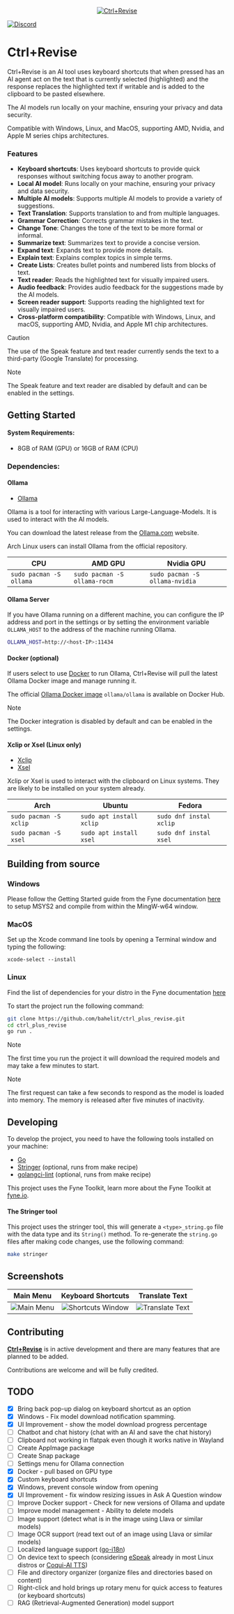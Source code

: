 <div align="center">
  <p>
      <a href="https://github.com/bahelit/images/icon.png">
        <img src="images/icon.png" alt="Ctrl+Revise"/>
      </a>
      <br />
  </p>
</div>

[![Discord](https://dcbadge.vercel.app/api/server/TYBtGUdVBU?style=plastic)](https://discord.gg/TYBtGUdVBU)

# Ctrl+Revise

Ctrl+Revise is an AI tool uses keyboard shortcuts that when pressed has an AI agent act on the text that is currently selected (highlighted) and the response replaces the highlighted text if writable and is added to the clipboard to be pasted elsewhere.

The AI models run locally on your machine, ensuring your privacy and data security.

Compatible with Windows, Linux, and MacOS, supporting AMD, Nvidia, and Apple M series chips architectures.

### Features

- **Keyboard shortcuts**: Uses keyboard shortcuts to provide quick responses without switching focus away to another program.
- **Local AI model**: Runs locally on your machine, ensuring your privacy and data security.
- **Multiple AI models**: Supports multiple AI models to provide a variety of suggestions.
- **Text Translation**: Supports translation to and from multiple languages.
- **Grammar Correction**: Corrects grammar mistakes in the text.
- **Change Tone**: Changes the tone of the text to be more formal or informal.
- **Summarize text**: Summarizes text to provide a concise version.
- **Expand text**: Expands text to provide more details.
- **Explain text**: Explains complex topics in simple terms.
- **Create Lists**: Creates bullet points and numbered lists from blocks of text.
- **Text reader**: Reads the highlighted text for visually impaired users.
- **Audio feedback**: Provides audio feedback for the suggestions made by the AI models.
- **Screen reader support**: Supports reading the highlighted text for visually impaired users.
- **Cross-platform compatibility**: Compatible with Windows, Linux, and macOS, supporting AMD, Nvidia, and Apple M1 chip architectures.

> [!CAUTION]
> The use of the Speak feature and text reader currently sends the text to a third-party (Google Translate) for processing.

> [!NOTE]
> The Speak feature and text reader are disabled by default and can be enabled in the settings.

## Getting Started

#### System Requirements:

- 8GB of RAM (GPU) or 16GB of RAM (CPU)

### Dependencies:
#### Ollama
- [Ollama](https://ollama.com/)

Ollama is a tool for interacting with various Large-Language-Models. It is used to interact with the AI models.

You can download the latest release from the [Ollama.com](https://ollama.com/download) website.

Arch Linux users can install Ollama from the official repository.

| CPU                     | AMD GPU                      | Nvidia GPU                     |
|-------------------------|------------------------------|--------------------------------|
| `sudo pacman -S ollama` | `sudo pacman -S ollama-rocm` | `sudo pacman -S ollama-nvidia` |

#### Ollama Server
If you have Ollama running on a different machine, you can configure the IP address and port in the settings or by setting 
the environment variable `OLLAMA_HOST` to the address of the machine running Ollama.
```bash
OLLAMA_HOST=http://<host-IP>:11434
```

#### Docker (optional)
If users select to use [Docker](https://docker.com) to run Ollama, Ctrl+Revise will pull the latest Ollama Docker image and manage running it.

The official [Ollama Docker image](https://hub.docker.com/r/ollama/ollama) `ollama/ollama` is available on Docker Hub.

> [!NOTE]
> The Docker integration is disabled by default and can be enabled in the settings.

#### Xclip or Xsel (Linux only)
- [Xclip](https://github.com/astrand/xclip)
- [Xsel](http://www.vergenet.net/~conrad/software/xsel/)

Xclip or Xsel is used to interact with the clipboard on Linux systems. They are likely to be installed on your system already.

| Arch                   | Ubuntu                   | Fedora                  |
|------------------------|--------------------------|-------------------------|
| `sudo pacman -S xclip` | `sudo apt install xclip` | `sudo dnf instal xclip` |
| `sudo pacman -S xsel`  | `sudo apt install xsel`  | `sudo dnf instal xsel`  |


## Building from source

### Windows
Please follow the Getting Started guide from the Fyne documentation [here](https://docs.fyne.io/started/) to setup MSYS2 and compile from within the MingW-w64 window.

### MacOS
Set up the Xcode command line tools by opening a Terminal window and typing the following:

`xcode-select --install`

### Linux
Find the list of dependencies for your distro in the Fyne documentation [here](https://docs.fyne.io/started/)

To start the project run the following command:
```bash
git clone https://github.com/bahelit/ctrl_plus_revise.git
cd ctrl_plus_revise
go run .
```

> [!NOTE]
> The first time you run the project it will download the required models and may take a few minutes to start.

> [!NOTE]
> The first request can take a few seconds to respond as the model is loaded into memory. The memory is released after five minutes of inactivity.

## Developing

To develop the project, you need to have the following tools installed on your machine:
- [Go](https://golang.org/dl/)
- [Stringer](https://pkg.go.dev/golang.org/x/tools/cmd/stringer) (optional, runs from make recipe)
- [golangci-lint](https://golangci-lint.run/) (optional, runs from make recipe)

This project uses the Fyne Toolkit, learn more about the Fyne Toolkit at [fyne.io](https://fyne.io/).

#### The Stringer tool
This project uses the stringer tool, this will generate a `<type>_string.go` file with the data type and its `String()` method. To re-generate the `string.go` files after making code changes, use the following command:
```bash
make stringer
```

## Screenshots

|                   Main Menu                   |                      Keyboard Shortcuts                       |                     Translate Text                      |
|:---------------------------------------------:|:-------------------------------------------------------------:|:-------------------------------------------------------:|
| ![Main Menu](images/Screenshot_Main_Menu.png) | ![Shortcuts Window](images/Screenshot_Keyboard_Shortcuts.png) | ![Translate Text](images/Screenshot_Translate_Tool.png) |

## Contributing

[**Ctrl+Revise**](https://ctrlplusrevise.com) is in active development and there are many features that are planned to be added.

Contributions are welcome and will be fully credited.

## TODO
* [X] Bring back pop-up dialog on keyboard shortcut as an option
* [X] Windows - Fix model download notification spamming.
* [X] UI Improvement - show the model download progress percentage
* [ ] Chatbot and chat history (chat with an AI and save the chat history)
* [ ] Clipboard not working in flatpak even though it works native in Wayland
* [ ] Create AppImage package
* [ ] Create Snap package
* [ ] Settings menu for Ollama connection
* [X] Docker - pull based on GPU type
* [X] Custom keyboard shortcuts
* [X] Windows, prevent console window from opening
* [X] UI Improvement - fix window resizing issues in Ask A Question window
* [ ] Improve Docker support - Check for new versions of Ollama and update
* [ ] Improve model management - Ability to delete models
* [ ] Image support (detect what is in the image using Llava or similar models)
* [ ] Image OCR support (read text out of an image using Llava or similar models)
* [ ] Localized language support ([go-i18n](https://github.com/nicksnyder/go-i18n))
* [ ] On device text to speech (considering [eSpeak](https://github.com/espeak-ng/espeak-ng) already in most Linux distros or [Coqui-AI TTS](https://github.com/coqui-ai/TTS))
* [ ] File and directory organizer (organize files and directories based on content)
* [ ] Right-click and hold brings up rotary menu for quick access to features (or keyboard shortcuts)
* [ ] RAG (Retrieval-Augmented Generation) model support
